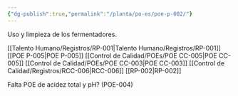 ```yaml
---
{"dg-publish":true,"permalink":"/planta/po-es/poe-p-002/"}
---
```


Uso y limpieza de los fermentadores.

[[Talento Humano/Registros/RP-001\|Talento Humano/Registros/RP-001]]
[[POE P-005\|POE P-005]]
[[Control de Calidad/POEs/POE CC-005\|POE CC-005]]
[[Control de Calidad/POEs/POE CC-003\|POE CC-003]]
[[Control de Calidad/Registros/RCC-006\|RCC-006]]
[[RP-002\|RP-002]]

Falta POE de acidez total y pH? (POE-004)